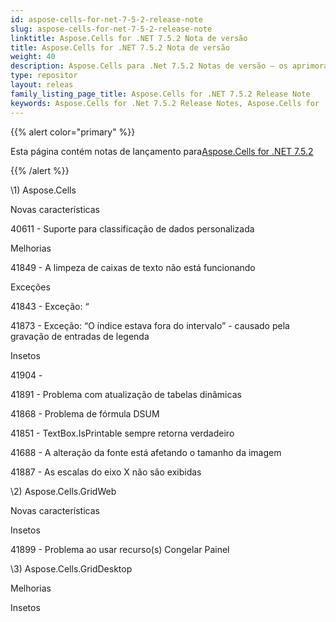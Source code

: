 ```yaml
---
id: aspose-cells-for-net-7-5-2-release-note
slug: aspose-cells-for-net-7-5-2-release-note
linktitle: Aspose.Cells for .NET 7.5.2 Nota de versão
title: Aspose.Cells for .NET 7.5.2 Nota de versão
weight: 40
description: Aspose.Cells para .Net 7.5.2 Notas de versão – os aprimoramentos, novos recursos e correções mais recentes
type: repositor
layout: releas
family_listing_page_title: Aspose.Cells for .NET 7.5.2 Release Note
keywords: Aspose.Cells for .Net 7.5.2 Release Notes, Aspose.Cells for .Net 7.5.2 updates and fixe
---
```

{{% alert color="primary" %}} 

 Esta página contém notas de lançamento para[Aspose.Cells for .NET 7.5.2](https://releases.aspose.com/cells/net/new-releases/aspose.cells-for-.net-7.5.2/)

{{% /alert %}} 

\1) Aspose.Cells 

 Novas características

 40611 - Suporte para classificação de dados personalizada

 Melhorias

 41849 - A limpeza de caixas de texto não está funcionando

 Exceções

41843 - Exceção: “

41873 - Exceção: “O índice estava fora do intervalo” - causado pela gravação de entradas de legenda

Insetos

41904 - 

 41891 - Problema com atualização de tabelas dinâmicas

 41868 - Problema de fórmula DSUM

 41851 - TextBox.IsPrintable sempre retorna verdadeiro

 41688 - A alteração da fonte está afetando o tamanho da imagem

 41887 - As escalas do eixo X não são exibidas

 \2) Aspose.Cells.GridWeb

 Novas características

Insetos

 41899 - Problema ao usar recurso(s) Congelar Painel



 \3) Aspose.Cells.GridDesktop



 Melhorias

Insetos


